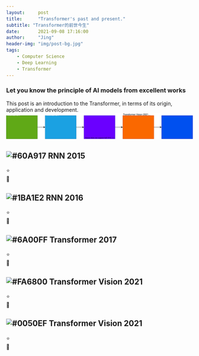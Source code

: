 ```yaml
---
layout:     post
title:      "Transformer's past and present."
subtitle: "Transformer的前世今生"
date:       2021-09-08 17:16:00
author:     "Jing"
header-img: "img/post-bg.jpg"
tags:
    - Computer Science
    - Deep Learning
    - Transformer
---
```


### Let you know the principle of AI models from excellent works
This post is an introduction to the Transformer, in terms of its origin, application and development.
![roadmap](https://github.com/jizhang02/jizhang02.github.io/blob/master/img/20210908_transformer.drawio.svg)

## ![#60A917](https://via.placeholder.com/60/60A917/FFFFFF?text=2015) RNN 2015
⭐    
📄
## ![#1BA1E2](https://via.placeholder.com/60/1BA1E2/FFFFFF?text=2016) RNN 2016    
⭐    
📄
## ![#6A00FF](https://via.placeholder.com/60/6A00FF/FFFFFF?text=2017) Transformer 2017
⭐    
📄
## ![#FA6800](https://via.placeholder.com/60/FA6800/000000?text=2021) Transformer Vision 2021
⭐    
📄
## ![#0050EF](https://via.placeholder.com/60/0050EF/FFFFFF?text=2021) Transformer Vision 2021
⭐    
📄
